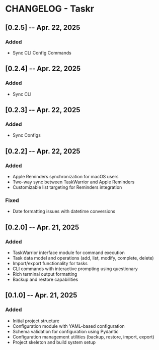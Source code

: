 # CHANGELOG - Taskr

## [0.2.5] -- Apr. 22, 2025

### Added
- Sync CLI Config Commands

## [0.2.4] -- Apr. 22, 2025

### Added
- Sync CLI

## [0.2.3] -- Apr. 22, 2025

### Added
- Sync Configs

## [0.2.2] -- Apr. 22, 2025

### Added
- Apple Reminders synchronization for macOS users
- Two-way sync between TaskWarrior and Apple Reminders
- Customizable list targeting for Reminders integration

### Fixed
- Date formatting issues with datetime conversions

## [0.2.0] -- Apr. 21, 2025

### Added
- TaskWarrior interface module for command execution
- Task data model and operations (add, list, modify, complete, delete)
- Import/export functionality for tasks
- CLI commands with interactive prompting using questionary
- Rich terminal output formatting
- Backup and restore capabilities

## [0.1.0] -- Apr. 21, 2025

### Added
- Initial project structure
- Configuration module with YAML-based configuration
- Schema validation for configuration using Pydantic
- Configuration management utilities (backup, restore, import, export)
- Project skeleton and build system setup
